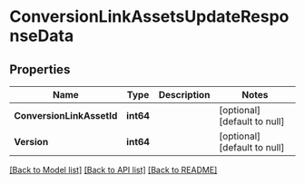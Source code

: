 # ConversionLinkAssetsUpdateResponseData

## Properties
Name | Type | Description | Notes
------------ | ------------- | ------------- | -------------
**ConversionLinkAssetId** | **int64** |  | [optional] [default to null]
**Version** | **int64** |  | [optional] [default to null]

[[Back to Model list]](../README.md#documentation-for-models) [[Back to API list]](../README.md#documentation-for-api-endpoints) [[Back to README]](../README.md)


